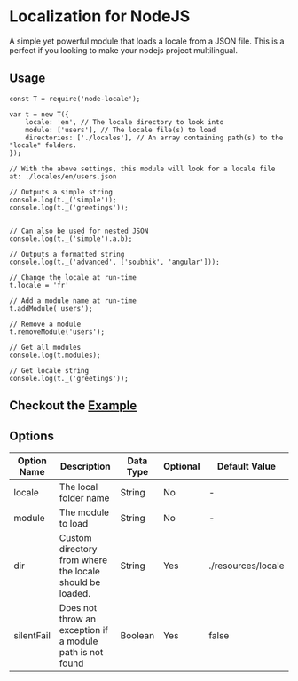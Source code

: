 # Localization for NodeJS

A simple yet powerful module that loads a locale from a JSON file. This is a perfect if you looking to make your nodejs project multilingual.

## Usage

```
const T = require('node-locale');

var t = new T({
    locale: 'en', // The locale directory to look into
    module: ['users'], // The locale file(s) to load
    directories: ['./locales'], // An array containing path(s) to the "locale" folders.
});

// With the above settings, this module will look for a locale file at: ./locales/en/users.json

// Outputs a simple string
console.log(t._('simple'));
console.log(t._('greetings'));


// Can also be used for nested JSON
console.log(t._('simple').a.b);

// Outputs a formatted string
console.log(t._('advanced', ['soubhik', 'angular']));

// Change the locale at run-time
t.locale = 'fr'

// Add a module name at run-time
t.addModule('users');

// Remove a module
t.removeModule('users');

// Get all modules
console.log(t.modules);

// Get locale string
console.log(t._('greetings'));
```

## Checkout the [Example](https://github.com/soubhikchatterjee/node-locale/tree/master/example)

## Options

| Option Name | Description                                               | Data Type | Optional | Default Value      |
| ----------- | --------------------------------------------------------- | --------- | -------- | ------------------ |
| locale      | The local folder name                                     | String    | No       | -                  |
| module      | The module to load                                        | String    | No       | -                  |
| dir         | Custom directory from where the locale should be loaded.  | String    | Yes      | ./resources/locale |
| silentFail  | Does not throw an exception if a module path is not found | Boolean   | Yes      | false              |
